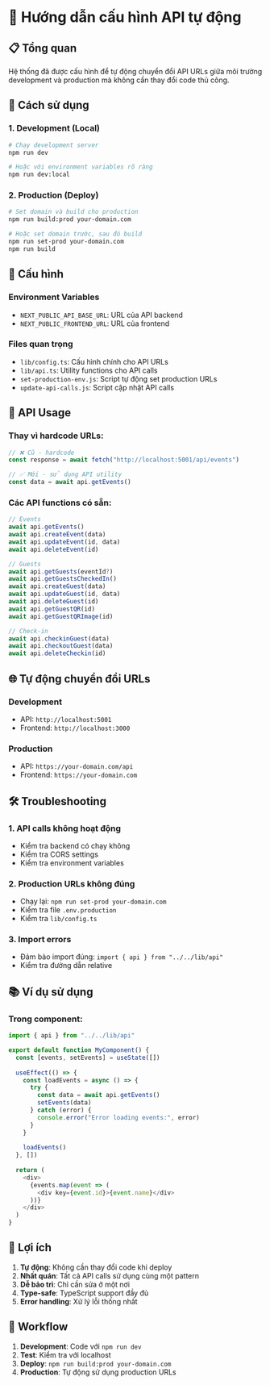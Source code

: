# 🔧 Hướng dẫn cấu hình API tự động

## 📋 Tổng quan

Hệ thống đã được cấu hình để tự động chuyển đổi API URLs giữa môi trường development và production mà không cần thay đổi code thủ công.

## 🚀 Cách sử dụng

### 1. Development (Local)
```bash
# Chạy development server
npm run dev

# Hoặc với environment variables rõ ràng
npm run dev:local
```

### 2. Production (Deploy)
```bash
# Set domain và build cho production
npm run build:prod your-domain.com

# Hoặc set domain trước, sau đó build
npm run set-prod your-domain.com
npm run build
```

## 🔧 Cấu hình

### Environment Variables
- `NEXT_PUBLIC_API_BASE_URL`: URL của API backend
- `NEXT_PUBLIC_FRONTEND_URL`: URL của frontend

### Files quan trọng
- `lib/config.ts`: Cấu hình chính cho API URLs
- `lib/api.ts`: Utility functions cho API calls
- `set-production-env.js`: Script tự động set production URLs
- `update-api-calls.js`: Script cập nhật API calls

## 📝 API Usage

### Thay vì hardcode URLs:
```typescript
// ❌ Cũ - hardcode
const response = await fetch("http://localhost:5001/api/events")

// ✅ Mới - sử dụng API utility
const data = await api.getEvents()
```

### Các API functions có sẵn:
```typescript
// Events
await api.getEvents()
await api.createEvent(data)
await api.updateEvent(id, data)
await api.deleteEvent(id)

// Guests
await api.getGuests(eventId?)
await api.getGuestsCheckedIn()
await api.createGuest(data)
await api.updateGuest(id, data)
await api.deleteGuest(id)
await api.getGuestQR(id)
await api.getGuestQRImage(id)

// Check-in
await api.checkinGuest(data)
await api.checkoutGuest(data)
await api.deleteCheckin(id)
```

## 🌐 Tự động chuyển đổi URLs

### Development
- API: `http://localhost:5001`
- Frontend: `http://localhost:3000`

### Production
- API: `https://your-domain.com/api`
- Frontend: `https://your-domain.com`

## 🛠️ Troubleshooting

### 1. API calls không hoạt động
- Kiểm tra backend có chạy không
- Kiểm tra CORS settings
- Kiểm tra environment variables

### 2. Production URLs không đúng
- Chạy lại: `npm run set-prod your-domain.com`
- Kiểm tra file `.env.production`
- Kiểm tra `lib/config.ts`

### 3. Import errors
- Đảm bảo import đúng: `import { api } from "../../lib/api"`
- Kiểm tra đường dẫn relative

## 📚 Ví dụ sử dụng

### Trong component:
```typescript
import { api } from "../../lib/api"

export default function MyComponent() {
  const [events, setEvents] = useState([])
  
  useEffect(() => {
    const loadEvents = async () => {
      try {
        const data = await api.getEvents()
        setEvents(data)
      } catch (error) {
        console.error("Error loading events:", error)
      }
    }
    
    loadEvents()
  }, [])
  
  return (
    <div>
      {events.map(event => (
        <div key={event.id}>{event.name}</div>
      ))}
    </div>
  )
}
```

## 🎯 Lợi ích

1. **Tự động**: Không cần thay đổi code khi deploy
2. **Nhất quán**: Tất cả API calls sử dụng cùng một pattern
3. **Dễ bảo trì**: Chỉ cần sửa ở một nơi
4. **Type-safe**: TypeScript support đầy đủ
5. **Error handling**: Xử lý lỗi thống nhất

## 🔄 Workflow

1. **Development**: Code với `npm run dev`
2. **Test**: Kiểm tra với localhost
3. **Deploy**: `npm run build:prod your-domain.com`
4. **Production**: Tự động sử dụng production URLs
